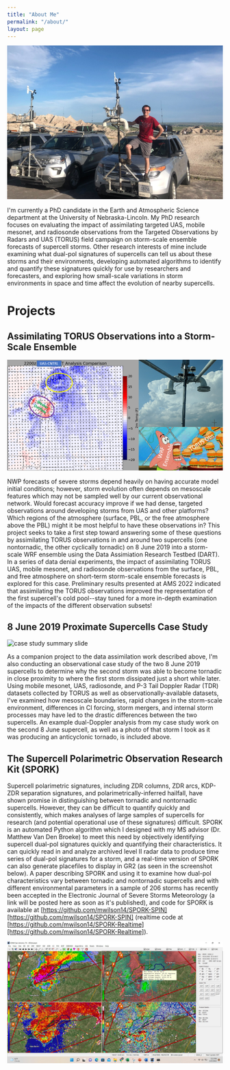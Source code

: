 ```yaml
---
title: "About Me"
permalink: "/about/"
layout: page
---
```

![me on TORUS22](/photos/torus_badlands.jpg)

I'm currently a PhD candidate in the Earth and Atmospheric Science department at the University of Nebraska-Lincoln. My PhD research focuses on evaluating the impact of assimilating targeted UAS, mobile mesonet, and radiosonde observations from the Targeted Observations by Radars and UAS (TORUS) field campaign on storm-scale ensemble forecasts of supercell storms. Other research interests of mine include examining what dual-pol signatures of supercells can tell us about these storms and their environments, developing automated algorithms to identify and quantify these signatures quickly for use by researchers and forecasters, and exploring how small-scale variations in storm environments in space and time affect the evolution of nearby supercells. 

# Projects

## Assimilating TORUS Observations into a Storm-Scale Ensemble

![DA summary slide](/photos/DA_summarywebsite.png)

NWP forecasts of severe storms depend heavily on having accurate model initial conditions; however, storm evolution often depends on mesoscale features which may not be sampled well by our current observational network. Would forecast accuracy improve if we had dense, targeted observations around developing storms from UAS and other platforms? Which regions of the atmosphere (surface, PBL, or the free atmosphere above the PBL) might it be most helpful to have these observations in? This project seeks to take a first step toward answering some of these questions by assimilating TORUS observations in and around two supercells (one nontornadic, the other cyclically tornadic) on 8 June 2019 into a storm-scale WRF ensemble using the Data Assimiation Research Testbed (DART). In a series of data denial experiments, the impact of assimilating TORUS UAS, mobile mesonet, and radiosonde observations from the surface, PBL, and free atmosphere on short-term storm-scale ensemble forecasts is explored for this case. Preliminary results presented at AMS 2022 indicated that assimilating the TORUS observations improved the representation of the first supercell's cold pool--stay tuned for a more in-depth examination of the impacts of the different observation subsets!

## 8 June 2019 Proximate Supercells Case Study

![case study summary slide](/photos/June8thcasestudy_web.png)

As a companion project to the data assimilation work described above, I'm also conducting an observational case study of the two 8 June 2019 supercells to determine why the second storm was able to become tornadic in close proximity to where the first storm dissipated just a short while later. Using mobile mesonet, UAS, radiosonde, and P-3 Tail Doppler Radar (TDR) datasets collected by TORUS as well as observationally-available datasets, I've examined how mesoscale boundaries, rapid changes in the storm-scale environment, differences in CI forcing, storm mergers, and internal storm processes may have led to the drastic differences between the two supercells. An example dual-Doppler analysis from my case study work on the second 8 June supercell, as well as a photo of that storm I took as it was producing an anticyclonic tornado, is included above.

## The Supercell Polarimetric Observation Research Kit (SPORK)

Supercell polarimetric signatures, including ZDR columns, ZDR arcs, KDP-ZDR separation signatures, and polarimetrically-inferred hailfall, have shown promise in distinguishing between tornadic and nontornadic supercells. However, they can be difficult to quantify quickly and consistently, which makes analyses of large samples of supercells for research (and potential operational use of these signatures) difficult. SPORK is an automated Python algorithm which I designed with my MS advisor (Dr. Matthew Van Den Broeke) to meet this need by objectively identifying supercell dual-pol signatures quickly and quantifying their characteristics. It can quickly read in and analyze archived level II radar data to produce time series of dual-pol signatures for a storm, and a real-time version of SPORK can also generate placefiles to display in GR2 (as seen in the screenshot below). A paper describing SPORK and using it to examine how dual-pol characteristics vary between tornadic and nontornadic supercells and with different environmental parameters in a sample of 206 storms has recently been accepted in the Electronic Journal of Severe Storms Meteorology (a link will be posted here as soon as it's published), and code for SPORK is available at [https://github.com/mwilson14/SPORK-SPIN][https://github.com/mwilson14/SPORK-SPIN] (realtime code at [https://github.com/mwilson14/SPORK-Realtime][https://github.com/mwilson14/SPORK-Realtime]). 

![spork example](/photos/spork_website_example.jpg)
